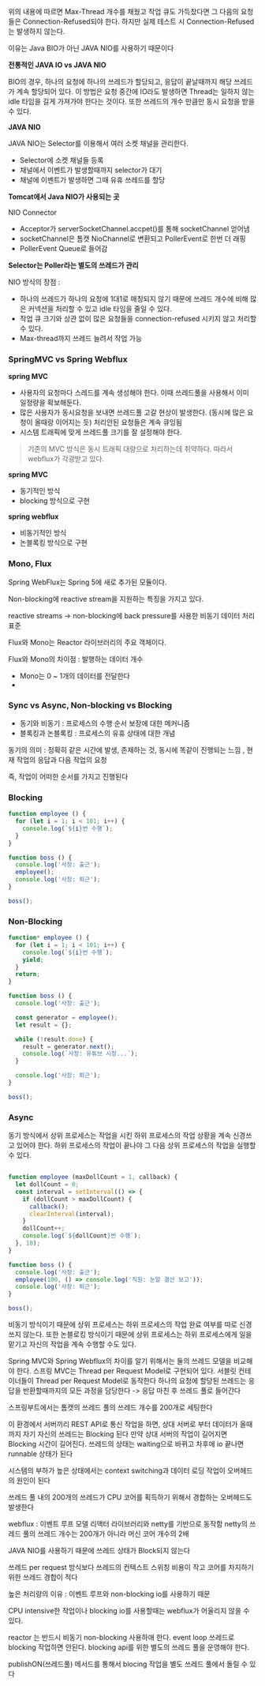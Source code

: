 
위의 내용에 따르면 Max-Thread 개수를 채웠고 작업 큐도 가득찼다면 그 다음의 요청들은 Connection-Refused되야 한다. 하지만 실제 테스트 시 Connection-Refused는 발생하지 않는다.

이유는 Java BIO가 아닌 JAVA NIO를 사용하기 때문이다

**전통적인 JAVA IO vs JAVA NIO**

BIO의 경우, 하나의 요청에 하나의 쓰레드가 할당되고, 응답이 끝날때까지 해당 쓰레드가 계속 할당되어 있다. 이 방법은 요청 중간에 IO라도 발생하면 Thread는 일하지 않는 idle 타임을 길게 가져가야 한다는 것이다.
또한 쓰레드의 개수 만큼만 동시 요청을 받을 수 있다.

**JAVA NIO**

JAVA NIO는 Selector를 이용해서 여러 소켓 채널을 관리한다.
- Selector에 소켓 채널들 등록
- 채널에서 이벤트가 발생할때까지 selector가 대기
- 채널에 이벤트가 발생하면 그때 유휴 쓰레드를 할당

**Tomcat에서 Java NIO가 사용되는 곳**

NIO Connector

- Acceptor가 serverSocketChannel.accpet()를 통해 socketChannel 얻어냄
- socketChannel은 톰캣 NioChannel로 변환되고 PollerEvent로 한번 더 래핑
- PollerEvent Queue로 들어감

**Selector는 Poller라는 별도의 쓰레드가 관리**

NIO 방식의 장점 :
- 하나의 쓰레드가 하나의 요청에 1대1로 매칭되지 않기 때문에 쓰레드 개수에 비해 많은 커넥션을 처리할 수 있고 idle 타임을 줄일 수 있다.
- 작업 큐 크기와 상관 없이 많은 요청들을 connection-refused 시키지 않고 처리할 수 있다.
- Max-thread까지 쓰레드 늘려서 작업 가능

### SpringMVC vs Spring Webflux

**spring MVC**
- 사용자의 요청마다 스레드를 계속 생성해야 한다. 이때 쓰레드풀을 사용해서 이미 일정량을 확보해둔다.
- 많은 사용자가 동시요청을 보내면 쓰레드풀 고갈 현상이 발생한다. (동시에 많은 요청이 올때랑 이어지는 듯) 처리안된 요청들은 계속 큐잉됨
- 시스템 트래픽에 맞게 쓰레드풀 크기를 잘 설정해야 한다.

> 기존의 MVC 방식은 동시 트래픽 대량으로 처리하는데 취약하다. 따라서 webflux가 각광받고 있다.


**spring MVC**
- 동기적인 방식
- blocking 방식으로 구현

**spring webflux**
- 비동기적인 방식
- 논블록킹 방식으로 구현
### Mono, Flux

Spring WebFlux는 Spring 5에 새로 추가된 모듈이다.

Non-blocking에 reactive stream을 지원하는 특징을 가지고 있다.

reactive streams -> non-blocking에 back pressure를 사용한 비동기 데이터 처리 표준

Flux와 Mono는 Reactor 라이브러리의 주요 객체이다.

Flux와 Mono의 차이점 : 발행하는 데이터 개수

- Mono는 0 ~ 1개의 데이터를 전달한다
-


### Sync vs Async, Non-blocking vs Blocking

- 동기와 비동기 : 프로세스의 수행 순서 보장에 대한 메커니즘
- 블록킹과 논블록킹 : 프로세스의 유휴 상태에 대한 개념

동기의 의미 : 정확히 같은 시간에 발생, 존재하는 것, 동시에 똑같이 진행되는 느낌 , 현재 작업의 응답과 다음 작업의 요청

즉, 작업이 어떠한 순서를 가지고 진행된다

### Blocking

```javascript
function employee () {
  for (let i = 1; i < 101; i++) {
    console.log(`${i}번 수행`);
  }
}

function boss () {
  console.log('사장: 출근');
  employee();
  console.log('사장: 퇴근');
}

boss();
```

### Non-Blocking

```javascript
function* employee () {
  for (let i = 1; i < 101; i++) {
    console.log(`${i}번 수행`);
    yield;
  }
  return;
}

function boss () {
  console.log('사장: 출근');

  const generator = employee();
  let result = {};

  while (!result.done) {
    result = generator.next();
    console.log(`사장: 유튜브 시청...`);
  }

  console.log('사장: 퇴근');
}

boss();
```

### Async

동기 방식에서 상위 프로세스는 작업을 시킨 하위 프로세스의 작업 상황을 계속 신경쓰고 있어야 한다. 하위 프로세스의 작업이 끝나야 그 다음 상위 프로세스의 작업을 실행할 수 있다.

```javascript

function employee (maxDollCount = 1, callback) {
  let dollCount = 0;
  const interval = setInterval(() => {
    if (dollCount > maxDollCount) {
      callback();
      clearInterval(interval);
    }
    dollCount++;
    console.log(`${dollCount}번 수행`);
  }, 10);
}

function boss () {
  console.log('사장: 출근');
  employee(100, () => console.log('직원: 눈알 결산 보고'));
  console.log('사장: 퇴근');
}

boss();
```

비동기 방식이기 때문에 상위 프로세스는 하위 프로세스의 작업 완료 여부를 따로 신경쓰지 않는다. 또한 논블로킹 방식이기 때문에 상위 프로세스는 하위 프로세스에게 일을 맡기고 자신의 작업을 계속 수행할 수도 있다.



Spring MVC와 Spring Webflux의 차이를 알기 위해서는 둘의 쓰레드 모델을 비교해야 한다.
스프링 MVC는 Thread per Request Model로 구현되어 있다.
서블릿 컨테이너들이 Thread per Request Model로 동작한다
하나의 요청에 할당된 쓰레드는 응답을 반환할때까지의 모든 과정을 담당한다 -> 응답 마친 후 쓰레드 풀로 들어간다

스프링부트에서는 톰캣의 쓰레드 풀의 쓰레드 개수를 200개로 세팅한다

이 환경에서 서버끼리 REST API로 통신 작업을 하면, 상대 서버로 부터 데이터가 올때까지 자기 자신의 쓰레드는 Blocking 된다
만약 상대 서버의 작업이 길어지면 Blocking 시간이 길어진다.
쓰레드의 상태는 waiting으로 바뀌고 차후에 io 끝나면 runnable 상태가 된다

시스템의 부하가 높은 상태에서는 context switching과 데이터 로딩 작업이 오버헤드의 원인이 된다

쓰레드 풀 내의 200개의 쓰레드가 CPU 코어를 획득하기 위해서 경합하는 오버헤드도 발생한다

webflux : 이벤트 루프 모델
리액터 라이브러리와 netty를 기반으로 동작함
netty의 쓰레드 풀의 쓰레드 개수는 200개가 아니라 머신 코어 개수의 2배

JAVA NIO를 사용하기 때문에 쓰레드 상태가 Block되지 않는다

쓰레드 per request 방식보다 쓰레드의 컨텍스트 스위칭 비용이 작고 코어를 차지하기 위한 쓰레드 경합이 적다

높은 처리량의 이유 : 이벤트 루프와 non-blocking io를 사용하기 때문

CPU intensive한 작업이나 blocking io를 사용할때는 webflux가 어울리지 않을 수 있다.

reactor 는 반드시 비동기 non-blocking 사용하애 한다. event loop 쓰레드로 blocking 작업하면 안된다. blocking api를 위한 별도의 쓰레드 풀을 운영해야 한다.

publishON(쓰레드풀) 메서드를 통해서 blocing 작업을 별도 쓰레드 풀에서 돌릴 수 있다